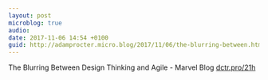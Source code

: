 ```yaml
---
layout: post
microblog: true
audio: 
date: 2017-11-06 14:54 +0100
guid: http://adamprocter.micro.blog/2017/11/06/the-blurring-between.html
---
```

The Blurring Between Design Thinking and Agile - Marvel Blog [dctr.pro/21h](http://dctr.pro/21h) 
